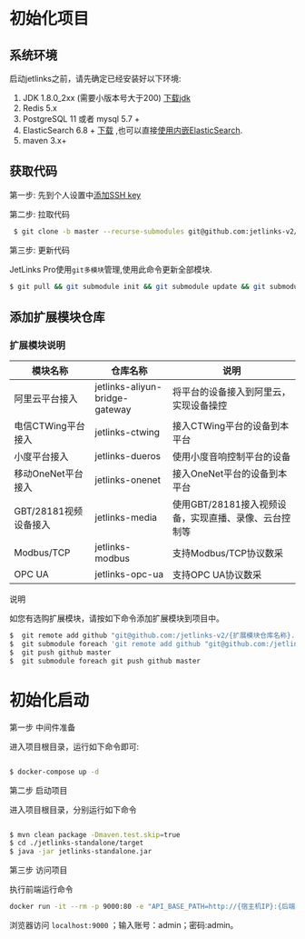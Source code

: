 # 初始化项目

## 系统环境

启动jetlinks之前，请先确定已经安装好以下环境:

1. JDK 1.8.0_2xx (需要小版本号大于200) <a href='https://adoptopenjdk.net/releases.html?variant=openjdk8&jvmVariant=hotspot'>下载jdk</a>
2. Redis 5.x
3. PostgreSQL 11 或者 mysql 5.7 +
4. ElasticSearch 6.8 + <a href='https://www.elastic.co/cn/downloads/elasticsearch'>下载</a> ,也可以直接<a href='#内嵌elasticsearch启动'>使用内嵌ElasticSearch</a>.
5. maven 3.x+

## 获取代码

第一步: 先到个人设置中[添加SSH key](https://github.com/settings/keys)

第二步: 拉取代码

```bash
 $ git clone -b master --recurse-submodules git@github.com:jetlinks-v2/jetlinks-pro.git && git submodule foreach git checkout master
```

第三步: 更新代码

JetLinks Pro使用`git多模块`管理,使用此命令更新全部模块.
```bash
$ git pull && git submodule init && git submodule update && git submodule foreach git checkout master && git submodule foreach git pull origin master
```

## 添加扩展模块仓库

### 扩展模块说明

| 模块名称                        | 仓库名称 | 说明                    |
| ---------------------------- | ------ |  ------------------------- |
| 阿里云平台接入                   | jetlinks-aliyun-bridge-gateway      | 将平台的设备接入到阿里云，实现设备操控                       |
| 电信CTWing平台接入            | jetlinks-ctwing     | 接入CTWing平台的设备到本平台                         |
| 小度平台接入               | jetlinks-dueros      |  使用小度音响控制平台的设备                         |
| 移动OneNet平台接入              | jetlinks-onenet      |  接入OneNet平台的设备到本平台                         |
| GBT/28181视频设备接入       | jetlinks-media      |   使用GBT/28181接入视频设备，实现直播、录像、云台控制等                        |
|  Modbus/TCP           | jetlinks-modbus      |     支持Modbus/TCP协议数采                      |
| OPC UA            | jetlinks-opc-ua      | 支持OPC UA协议数采                        |



<div class='explanation primary'>
  <p class='explanation-title-warp'>
    <span class='iconfont icon-bangzhu explanation-icon'></span>
    <span class='explanation-title font-weight'>说明</span>
  </p>
  如您有选购扩展模块，请按如下命令添加扩展模块到项目中。
</div>


```bash
$  git remote add github "git@github.com:/jetlinks-v2/{扩展模块仓库名称}.git"
$  git submodule foreach 'git remote add github "git@github.com:/jetlinks-v2/{扩展模块仓库名称}.git"'
$  git push github master
$  git submodule foreach git push github master 
```

# 初始化启动

第一步 中间件准备

进入项目根目录，运行如下命令即可:

```bash

$ docker-compose up -d

```

第二步 启动项目

进入项目根目录，分别运行如下命令

```bash

$ mvn clean package -Dmaven.test.skip=true
$ cd ./jetlinks-standalone/target 
$ java -jar jetlinks-standalone.jar 

```

第三步 访问项目

执行前端运行命令

```bash
docker run -it --rm -p 9000:80 -e "API_BASE_PATH=http://{宿主机IP}:{后端应用端口}/" registry.cn-shenzhen.aliyuncs.com/jetlinks/jetlinks-ui-vue:1.0.0
```

浏览器访问  `localhost:9000` ；输入账号：admin；密码:admin。



